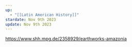 ```yaml
---
up:
  - "[[Latin American History]]"
stardate: Nov 9th 2023
update: Nov 9th 2023
---
```

https://www.shh.mpg.de/2358929/earthworks-amazonia